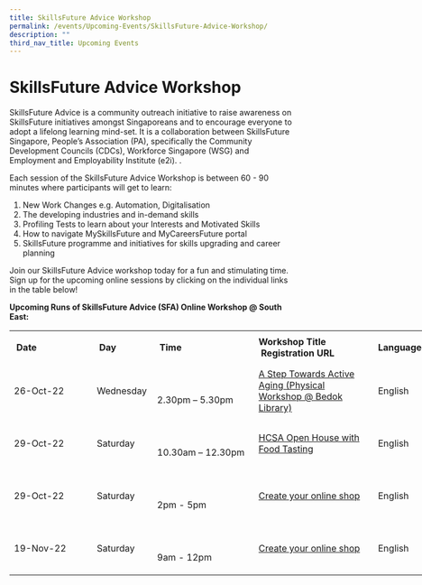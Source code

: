 ```yaml
---
title: SkillsFuture Advice Workshop
permalink: /events/Upcoming-Events/SkillsFuture-Advice-Workshop/
description: ""
third_nav_title: Upcoming Events
---
```

SkillsFuture Advice Workshop
============================

SkillsFuture Advice is a community outreach initiative to raise awareness on SkillsFuture initiatives amongst Singaporeans and to encourage everyone to adopt a lifelong learning mind-set. It is a collaboration between SkillsFuture Singapore, People’s Association (PA), specifically the Community Development Councils (CDCs), Workforce Singapore (WSG) and Employment and Employability Institute (e2i). .

Each session of the SkillsFuture Advice Workshop is between 60 - 90 minutes where participants will get to learn:

1.  New Work Changes e.g. Automation, Digitalisation
2.  The developing industries and in-demand skills
3.  Profiling Tests to learn about your Interests and Motivated Skills 
4.  How to navigate MySkillsFuture and MyCareersFuture portal
5.  SkillsFuture programme and initiatives for skills upgrading and career planning

Join our SkillsFuture Advice workshop today for a fun and stimulating time. Sign up for the upcoming online sessions by clicking on the individual links in the table below!

**Upcoming Runs of SkillsFuture Advice (SFA) Online Workshop @ South East:** 

<table style="width:800px;height:607px;">
    <tbody>
        <tr style="height:61px;">
            <td style="width: 131px;"><strong>&nbsp;Date&nbsp;</strong></td>
            <td style="width:91px;"><strong>&nbsp;Day&nbsp;</strong></td>
            <td style="width:164px;"><strong>&nbsp;Time&nbsp;</strong></td>
            <td style="width:196px;"><strong>Workshop Title</strong><br />
            <strong>&nbsp;Registration URL</strong></td>
            <td style="width:93px;"><strong>Language</strong></td>
        </tr>
       
<tr style="height:93px;">
            <td style="width:131px;">26-Oct-22</td>
            <td style="width:91px;">Wednesday</td>
            <td style="width:164px;">
            <table border="0" cellspacing="0" cellpadding="0">
                <tbody>
                </tbody>
            </table>
            2.30pm – 5.30pm</td>
            <td style="width:196px;"> <a href="http://go.gov.sg/sesfareg"> A Step Towards Active Aging (Physical Workshop @ Bedok Library)</a></td>
            <td style="width:93px;">English&nbsp;</td>
        </tr>
<tr style="height:93px;">
            <td style="width:131px;">29-Oct-22</td>
            <td style="width:91px;">Saturday</td>
            <td style="width:164px;">
            <table border="0" cellspacing="0" cellpadding="0">
                <tbody>
                </tbody>
            </table>
            10.30am – 12.30pm</td>
           <td style="width:196px;"> <a href="http://go.gov.sg/sesfareg"> HCSA Open House with Food Tasting </a></td>
            <td style="width:93px;">English&nbsp;</td>
        </tr>
				<tr style="height:93px;">
            <td style="width:131px;">29-Oct-22</td>
            <td style="width:91px;">Saturday</td>
            <td style="width:164px;">
            <table border="0" cellspacing="0" cellpadding="0">
                <tbody>
                </tbody>
            </table>
            2pm - 5pm</td>
            <td style="width:196px;"> <a href="http://go.gov.sg/sesfareg"> Create your online shop</a></td> <td style="width:93px;">English&nbsp;</td>
					<tr style="height:93px;">
            <td style="width:131px;">19-Nov-22</td>
            <td style="width:91px;">Saturday</td>
            <td style="width:164px;">
            <table border="0" cellspacing="0" cellpadding="0">
                <tbody>
                </tbody>
            </table>
            9am - 12pm</td>
            <td style="width:196px;"> <a href="http://go.gov.sg/sesfareg"> Create your online shop</a></td> <td style="width:93px;">English&nbsp;</td>
   </tbody>
</table>
